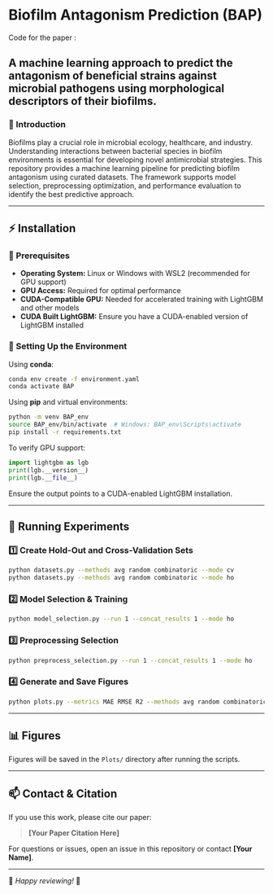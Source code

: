 # **Biofilm Antagonism Prediction (BAP)**
Code for the paper :
## **A machine learning approach to predict the antagonism of beneficial strains against microbial pathogens using morphological descriptors of their biofilms.**

### **📌 Introduction**
Biofilms play a crucial role in microbial ecology, healthcare, and industry. Understanding interactions between bacterial species in biofilm environments is essential for developing novel antimicrobial strategies. This repository provides a machine learning pipeline for predicting biofilm antagonism using curated datasets. The framework supports model selection, preprocessing optimization, and performance evaluation to identify the best predictive approach.

---

## **⚡ Installation**

### **📌 Prerequisites**
- **Operating System:** Linux or Windows with WSL2 (recommended for GPU support)
- **GPU Access:** Required for optimal performance
- **CUDA-Compatible GPU:** Needed for accelerated training with LightGBM and other models
- **CUDA Built LightGBM:** Ensure you have a CUDA-enabled version of LightGBM installed

### **🔧 Setting Up the Environment**

Using **conda**:
```sh
conda env create -f environment.yaml
conda activate BAP
```

Using **pip** and virtual environments:
```sh
python -m venv BAP_env
source BAP_env/bin/activate  # Windows: BAP_env\Scripts\activate
pip install -r requirements.txt
```

To verify GPU support:
```python
import lightgbm as lgb
print(lgb.__version__)
print(lgb.__file__)
```
Ensure the output points to a CUDA-enabled LightGBM installation.

---

## **🚀 Running Experiments**

### **1️⃣ Create Hold-Out and Cross-Validation Sets**
```sh
python datasets.py --methods avg random combinatoric --mode cv
python datasets.py --methods avg random combinatoric --mode ho
```

### **2️⃣ Model Selection & Training**
```sh
python model_selection.py --run 1 --concat_results 1 --mode ho
```

### **3️⃣ Preprocessing Selection**
```sh
python preprocess_selection.py --run 1 --concat_results 1 --mode ho
```

### **4️⃣ Generate and Save Figures**
```sh
python plots.py --metrics MAE RMSE R2 --methods avg random combinatoric --plot_model_selection 1 --plot_preprocess_selection 1
```

---

## **📊 Figures**
Figures will be saved in the `Plots/` directory after running the scripts.

---

## **📫 Contact & Citation**
If you use this work, please cite our paper:

> **[Your Paper Citation Here]**

For questions or issues, open an issue in this repository or contact **[Your Name]**.

---

🎯 *Happy reviewing!* 🚀

